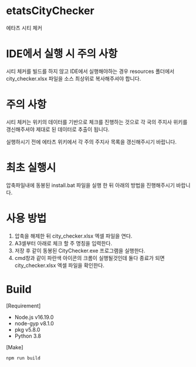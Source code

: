 # etatsCityChecker
에타츠 시티 체커

# IDE에서 실행 시 주의 사항
시티 체커를 빌드를 하지 않고 IDE에서 실행해야하는 경우 resources 폴더에서 city_checker.xlsx 파일을 소스 최상위로 복사해주셔야 합니다.

# 주의 사항
시티 체커는 위키의 데이터를 기반으로 체크를 진행하는 것으로 각 국의 주지사 위키를 갱신해주셔야 제대로 된 데이터로 추출이 됩니다.

실행하시기 전에 에타츠 위키에서 각 주의 주지사 목록을 갱신해주시기 바랍니다.


# 최초 실행시
압축파일내에 동봉된 install.bat 파일을 실행 한 뒤 아래의 방법을 진행해주시기 바랍니다.


# 사용 방법
1. 압축을 해제한 뒤 city_checker.xlsx 엑셀 파일을 연다.
2. A3셀부터 아래로 체크 할 주 명칭을 입력한다.
3. 저장 후 같이 동봉된 CityChecker.exe 프로그램을 실행한다.
4. cmd창과 같이 파란색 아이콘의 크롬이 실행될것인데 둘다 종료가 되면 city_checker.xlsx 엑셀 파일을 확인한다.


# Build
[Requirement]
* Node.js v16.19.0
* node-gyp v8.1.0
* pkg v5.8.0
* Python 3.8

[Make]
```javascript
npm run build
```
